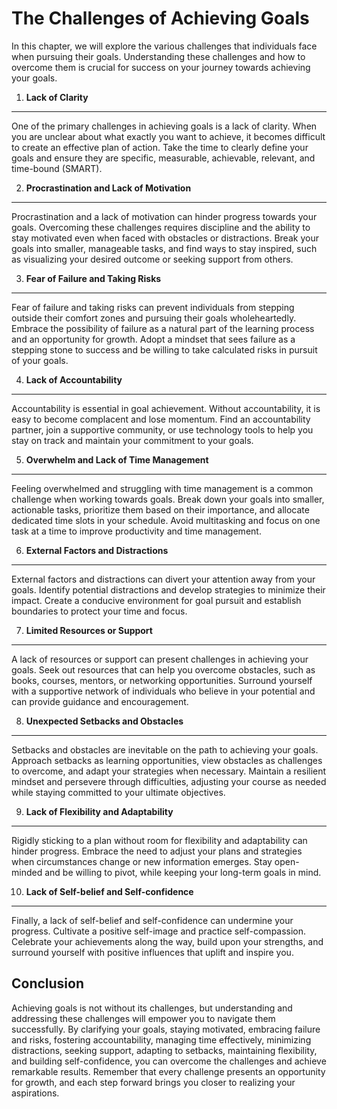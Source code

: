 The Challenges of Achieving Goals
============================================

In this chapter, we will explore the various challenges that individuals face when pursuing their goals. Understanding these challenges and how to overcome them is crucial for success on your journey towards achieving your goals.

1. **Lack of Clarity**
----------------------

One of the primary challenges in achieving goals is a lack of clarity. When you are unclear about what exactly you want to achieve, it becomes difficult to create an effective plan of action. Take the time to clearly define your goals and ensure they are specific, measurable, achievable, relevant, and time-bound (SMART).

2. **Procrastination and Lack of Motivation**
---------------------------------------------

Procrastination and a lack of motivation can hinder progress towards your goals. Overcoming these challenges requires discipline and the ability to stay motivated even when faced with obstacles or distractions. Break your goals into smaller, manageable tasks, and find ways to stay inspired, such as visualizing your desired outcome or seeking support from others.

3. **Fear of Failure and Taking Risks**
---------------------------------------

Fear of failure and taking risks can prevent individuals from stepping outside their comfort zones and pursuing their goals wholeheartedly. Embrace the possibility of failure as a natural part of the learning process and an opportunity for growth. Adopt a mindset that sees failure as a stepping stone to success and be willing to take calculated risks in pursuit of your goals.

4. **Lack of Accountability**
-----------------------------

Accountability is essential in goal achievement. Without accountability, it is easy to become complacent and lose momentum. Find an accountability partner, join a supportive community, or use technology tools to help you stay on track and maintain your commitment to your goals.

5. **Overwhelm and Lack of Time Management**
--------------------------------------------

Feeling overwhelmed and struggling with time management is a common challenge when working towards goals. Break down your goals into smaller, actionable tasks, prioritize them based on their importance, and allocate dedicated time slots in your schedule. Avoid multitasking and focus on one task at a time to improve productivity and time management.

6. **External Factors and Distractions**
----------------------------------------

External factors and distractions can divert your attention away from your goals. Identify potential distractions and develop strategies to minimize their impact. Create a conducive environment for goal pursuit and establish boundaries to protect your time and focus.

7. **Limited Resources or Support**
-----------------------------------

A lack of resources or support can present challenges in achieving your goals. Seek out resources that can help you overcome obstacles, such as books, courses, mentors, or networking opportunities. Surround yourself with a supportive network of individuals who believe in your potential and can provide guidance and encouragement.

8. **Unexpected Setbacks and Obstacles**
----------------------------------------

Setbacks and obstacles are inevitable on the path to achieving your goals. Approach setbacks as learning opportunities, view obstacles as challenges to overcome, and adapt your strategies when necessary. Maintain a resilient mindset and persevere through difficulties, adjusting your course as needed while staying committed to your ultimate objectives.

9. **Lack of Flexibility and Adaptability**
-------------------------------------------

Rigidly sticking to a plan without room for flexibility and adaptability can hinder progress. Embrace the need to adjust your plans and strategies when circumstances change or new information emerges. Stay open-minded and be willing to pivot, while keeping your long-term goals in mind.

10. **Lack of Self-belief and Self-confidence**
-----------------------------------------------

Finally, a lack of self-belief and self-confidence can undermine your progress. Cultivate a positive self-image and practice self-compassion. Celebrate your achievements along the way, build upon your strengths, and surround yourself with positive influences that uplift and inspire you.

Conclusion
----------

Achieving goals is not without its challenges, but understanding and addressing these challenges will empower you to navigate them successfully. By clarifying your goals, staying motivated, embracing failure and risks, fostering accountability, managing time effectively, minimizing distractions, seeking support, adapting to setbacks, maintaining flexibility, and building self-confidence, you can overcome the challenges and achieve remarkable results. Remember that every challenge presents an opportunity for growth, and each step forward brings you closer to realizing your aspirations.
